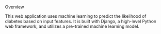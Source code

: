 Overview

This web application uses machine learning to predict the likelihood of diabetes based on input features. It is built with Django, a high-level Python web framework, and utilizes a pre-trained machine learning model.
